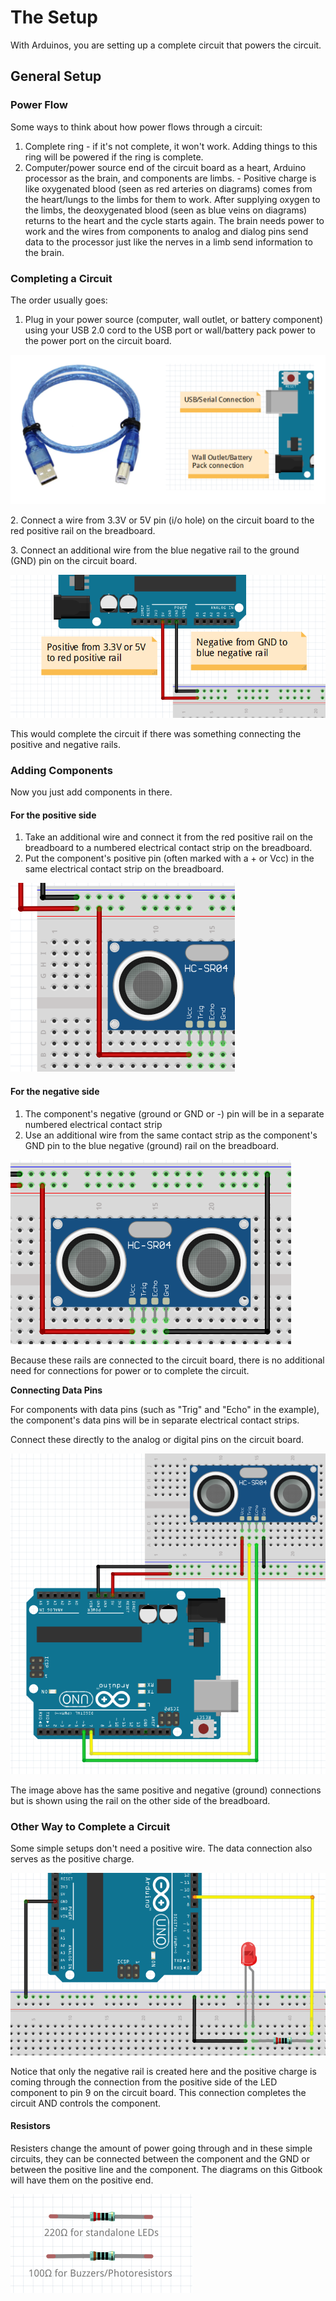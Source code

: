 # The Setup

With Arduinos, you are setting up a complete circuit that powers the circuit.

## General Setup

### Power Flow

Some ways to think about how power flows through a circuit:

1. Complete ring - if it's not complete, it won't work. Adding things to this ring will be powered if the ring is complete.
2. Computer/power source end of the circuit board as a heart, Arduino processor as the brain, and components are limbs. - Positive charge is like oxygenated blood (seen as red arteries on diagrams) comes from the heart/lungs to the limbs for them to work. After supplying oxygen to the limbs, the deoxygenated blood (seen as blue veins on diagrams) returns to the heart and the cycle starts again. The brain needs power to work and the wires from components to analog and dialog pins send data to the processor just like the nerves in a limb send information to the brain.

### Completing a Circuit

The order usually goes:

1. Plug in your power source (computer, wall outlet, or battery component) using your USB 2.0 cord to the USB port or wall/battery pack power to the power port on the circuit board.

![](<../../.gitbook/assets/image (494).png>)

2\. Connect a wire from 3.3V or 5V pin (i/o hole) on the circuit board to the red positive rail on the breadboard.

3\. Connect an additional wire from the blue negative rail to the ground (GND) pin on the circuit board.

![](<../../.gitbook/assets/image (495).png>)

This would complete the circuit if there was something connecting the positive and negative rails.

### Adding Components

Now you just add components in there.

#### For the positive side

1. Take an additional wire and connect it from the red positive rail on the breadboard to a numbered electrical contact strip on the breadboard.
2. Put the component's positive pin (often marked with a + or Vcc) in the same electrical contact strip on the breadboard.

![](<../../.gitbook/assets/image (496).png>)

#### For the negative side

1. The component's negative (ground or GND or -) pin will be in a separate numbered electrical contact strip
2. Use an additional wire from the same contact strip as the component's GND pin to the blue negative (ground) rail on the breadboard.

![](<../../.gitbook/assets/image (497).png>)

Because these rails are connected to the circuit board, there is no additional need for connections for power or to complete the circuit.

**Connecting Data Pins**

For components with data pins (such as "Trig" and "Echo" in the example), the component's data pins will be in separate electrical contact strips.

Connect these directly to the analog or digital pins on the circuit board.

![The yellow and green wires connect the data pins to the digital pins 6 and 7 on the circuit board.](<../../.gitbook/assets/image (498).png>)

The image above has the same positive and negative (ground) connections but is shown using the rail on the other side of the breadboard.

### Other Way to Complete a Circuit

Some simple setups don't need a positive wire. The data connection also serves as the positive charge.

![](<../../.gitbook/assets/image (499).png>)

Notice that only the negative rail is created here and the positive charge is coming through the connection from the positive side of the LED component to pin 9 on the circuit board. This connection completes the circuit AND controls the component.

#### Resistors

Resisters change the amount of power going through and in these simple circuits, they can be connected between the component and the GND or between the positive line and the component. The diagrams on this Gitbook will have them on the positive end.

![These two are the most common for beginners.](<../../.gitbook/assets/image (500).png>)
